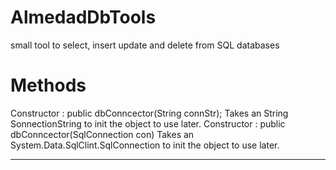 # AlmedadDbTools
small tool to select, insert update and delete from SQL databases

# Methods
Constructor : public dbConncector(String connStr);
Takes an String SonnectionString to init the object to use later.
Constructor : public dbConncector(SqlConnection con)
Takes an System.Data.SqlClint.SqlConnection to init the object to use later.
<hr>
